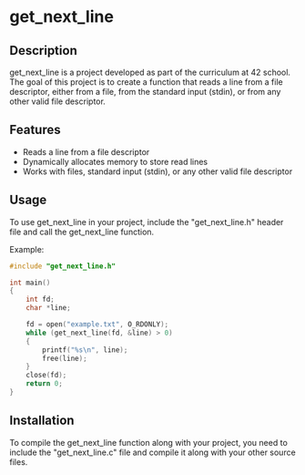 # get_next_line

## Description
get_next_line is a project developed as part of the curriculum at 42 school. The goal of this project is to create a function that reads a line from a file descriptor, either from a file, from the standard input (stdin), or from any other valid file descriptor.

## Features
- Reads a line from a file descriptor
- Dynamically allocates memory to store read lines
- Works with files, standard input (stdin), or any other valid file descriptor

## Usage
To use get_next_line in your project, include the "get_next_line.h" header file and call the get_next_line function.

Example:
```c
#include "get_next_line.h"

int main()
{
    int fd;
    char *line;

    fd = open("example.txt", O_RDONLY);
    while (get_next_line(fd, &line) > 0)
    {
        printf("%s\n", line);
        free(line);
    }
    close(fd);
    return 0;
}
```

## Installation
To compile the get_next_line function along with your project, you need to include the "get_next_line.c" file and compile it along with your other source files.
